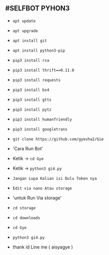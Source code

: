 #SELFBOT PYHON3
------
- `apt update`
- `apt upgrade`
- `apt install git`
- `apt install python3-pip`
- `pip3 install rsa`
- `pip3 install thrift==0.11.0`
- `pip3 install requests`
- `pip3 install bs4`
- `pip3 install gtts`
- `pip3 install pytz`
- `pip3 install humanfriendly`
- `pip3 install googletrans`
- `git clone https://github.com/gyevha2/Gie`

- 'Cara Run Bot'
- Ketik -> `cd Gye`
- Ketik -> `python3 gi4.py`
- `Jangan Lupa Kalian isi Dulu Token nya`
- `Edit via nano Atau storage`

- 'untuk Run Via storage'
- `cd storage`
- `cd downloads`
- `cd Gye`
- `python3 gi4.py`

- thank id Line me ( aisyagye )
